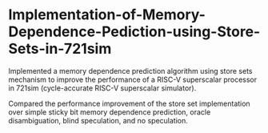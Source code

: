# Implementation-of-Memory-Dependence-Pediction-using-Store-Sets-in-721sim
Implemented a memory dependence prediction algorithm using store sets mechanism to improve the performance of a RISC-V superscalar processor in 721sim (cycle-accurate RISC-V superscalar simulator).

Compared the performance improvement of the store set implementation over simple sticky bit memory dependence prediction, oracle disambiguation, blind speculation, and no speculation.
